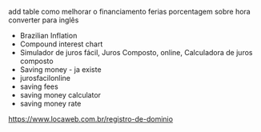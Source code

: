 add table
como melhorar o financiamento
ferias
porcentagem sobre hora
converter para inglês

- Brazilian Inflation 
- Compound interest chart
- Simulador de juros fácil, Juros Composto, online, Calculadora de juros composto
- Saving money - ja existe
- jurosfacilonline
- saving fees
- saving money calculator
- saving money rate

https://www.locaweb.com.br/registro-de-dominio